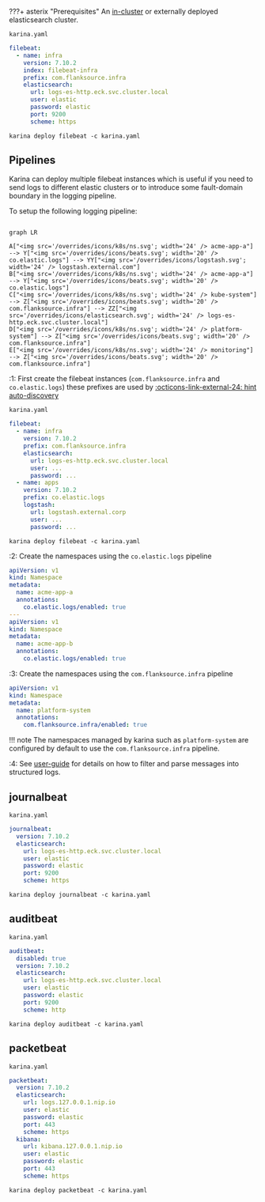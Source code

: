 


???+ asterix "Prerequisites"
     An [in-cluster](/operators/elastic) or externally deployed elasticsearch cluster.


`karina.yaml`
```yaml
filebeat:
  - name: infra
    version: 7.10.2
    index: filebeat-infra
    prefix: com.flanksource.infra
    elasticsearch:
      url: logs-es-http.eck.svc.cluster.local
      user: elastic
      password: elastic
      port: 9200
      scheme: https
```

```shell
karina deploy filebeat -c karina.yaml
```

## Pipelines

Karina can deploy multiple filebeat instances which is useful if you need to send logs to different elastic clusters or to introduce some fault-domain boundary in the logging pipeline.


<script src="https://unpkg.com/mermaid@8.6.4/dist/mermaid.min.js"></script>
<script>
mermaid.initialize({
  securityLevel: "loose",
  startOnLoad: true,
  logLevel: "info",
  });
  </script>


To setup the following logging pipeline:
```mermaid

graph LR

A["<img src='/overrides/icons/k8s/ns.svg'; width='24' /> acme-app-a"] --> Y["<img src='/overrides/icons/beats.svg'; width='20' /> co.elastic.logs"] --> YY["<img src='/overrides/icons/logstash.svg'; width='24' /> logstash.external.com"]
B["<img src='/overrides/icons/k8s/ns.svg'; width='24' /> acme-app-a"]  --> Y["<img src='/overrides/icons/beats.svg'; width='20' /> co.elastic.logs"]
C["<img src='/overrides/icons/k8s/ns.svg'; width='24' /> kube-system"] --> Z["<img src='/overrides/icons/beats.svg'; width='20' /> com.flanksource.infra"] --> ZZ["<img src='/overrides/icons/elasticsearch.svg'; width='24' /> logs-es-http.eck.svc.cluster.local"]
D["<img src='/overrides/icons/k8s/ns.svg'; width='24' /> platform-system"] --> Z["<img src='/overrides/icons/beats.svg'; width='20' /> com.flanksource.infra"]
E["<img src='/overrides/icons/k8s/ns.svg'; width='24' /> monitoring"] --> Z["<img src='/overrides/icons/beats.svg'; width='20' /> com.flanksource.infra"]
```


:1: First create the filebeat instances (`com.flanksource.infra` and `co.elastic.logs`) these prefixes are used by <a href="https://www.elastic.co/guide/en/beats/filebeat/current/configuration-autodiscover-hints.html" target=_blank> :octicons-link-external-24: hint auto-discovery</a>


`karina.yaml`
```yaml
filebeat:
  - name: infra
    version: 7.10.2
    prefix: com.flanksource.infra
    elasticsearch:
      url: logs-es-http.eck.svc.cluster.local
      user: ...
      password: ...
  - name: apps
    version: 7.10.2
    prefix: co.elastic.logs
    logstash:
      url: logstash.external.corp
      user: ...
      password: ...
```
```shell
karina deploy filebeat -c karina.yaml
```
:2: Create the namespaces using the `co.elastic.logs` pipeline
```yaml
apiVersion: v1
kind: Namespace
metadata:
  name: acme-app-a
  annotations:
    co.elastic.logs/enabled: true
---
apiVersion: v1
kind: Namespace
metadata:
  name: acme-app-b
  annotations:
    co.elastic.logs/enabled: true
```

:3: Create the namespaces using the `com.flanksource.infra` pipeline
```yaml
apiVersion: v1
kind: Namespace
metadata:
  name: platform-system
  annotations:
    com.flanksource.infra/enabled: true
```

!!! note
    The namespaces managed by karina such as `platform-system` are configured by default to use the `com.flanksource.infra` pipeline.


:4: See [user-guide](/user-guide/logging) for details on how to filter and parse messages into structured logs.

## journalbeat

`karina.yaml`
```yaml
journalbeat:
  version: 7.10.2
  elasticsearch:
    url: logs-es-http.eck.svc.cluster.local
    user: elastic
    password: elastic
    port: 9200
    scheme: https
```
```shell
karina deploy journalbeat -c karina.yaml
```

## auditbeat

`karina.yaml`
```yaml
auditbeat:
  disabled: true
  version: 7.10.2
  elasticsearch:
    url: logs-es-http.eck.svc.cluster.local
    user: elastic
    password: elastic
    port: 9200
    scheme: http
```
```shell
karina deploy auditbeat -c karina.yaml
```

## packetbeat

`karina.yaml`
```yaml
packetbeat:
  version: 7.10.2
  elasticsearch:
    url: logs.127.0.0.1.nip.io
    user: elastic
    password: elastic
    port: 443
    scheme: https
  kibana:
    url: kibana.127.0.0.1.nip.io
    user: elastic
    password: elastic
    port: 443
    scheme: https
```
```shell
karina deploy packetbeat -c karina.yaml
```
